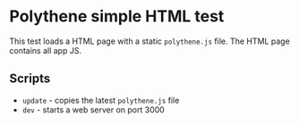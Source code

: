 # Polythene simple HTML test

This test loads a HTML page with a static `polythene.js` file.
The HTML page contains all app JS.


## Scripts
  
* `update` - copies the latest `polythene.js` file
* `dev` - starts a web server on port 3000


